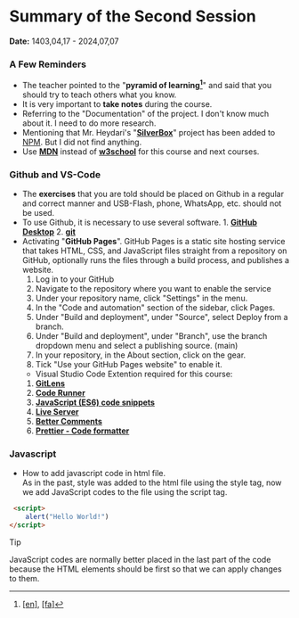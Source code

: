 # Summary of the Second Session
**Date:** 1403,04,17 - 2024,07,07

### A Few Reminders
- The teacher pointed to the "**pyramid of learning[^1]**" and said that you should try to teach others what you know.
- It is very important to **take notes** during the course.
- Referring to the "Documentation" of the project. I don't know much about it. I need to do more research.
- Mentioning that Mr. Heydari's "**[SilverBox](https://github.com/Silverethical/silverBox)**" project has been added to [NPM](https://www.npmjs.com/). But I did not find anything.
- Use **[MDN](https://developer.mozilla.org/en-US/)** instead of **[w3school](https://www.w3schools.com/)** for this course and next courses.

### Github and VS-Code
- The **exercises** that you are told should be placed on Github in a regular and correct manner and  USB-Flash, phone, WhatsApp, etc. should not be used.
- To use Github, it is necessary to use several software. 1. **[GitHub Desktop](https://www.gitkraken.com/download?_gl=1*mfwdlk*_up*MQ..&gclid=Cj0KCQjwv7O0BhDwARIsAC0sjWP_b_ZWM-w-R6wvdos2PJtMGWpEurfWY2b23nAtYxBkiPjvW2R4P3oaAgiiEALw_wcB)** 2. **[git](https://git-scm.com/downloads)**
- Activating "**GitHub Pages**". GitHub Pages is a static site hosting service that takes HTML, CSS, and JavaScript files straight from a repository on GitHub, optionally runs the files through a build process, and publishes a website.
    1. Log in to your GitHub
    2. Navigate to the repository where you want to enable the service
    3. Under your repository name, click "Settings" in the menu.
    4. In the "Code and automation" section of
    the sidebar, click Pages.
    5. Under "Build and deployment", under "Source", select Deploy from a branch.
    6. Under "Build and deployment", under "Branch", use the branch dropdown menu and select a publishing source. (main)
    7. In your repository, in the About section, click on the gear.
    8. Tick "Use your GitHub Pages website" to enable it.
    - Visual Studio Code Extention required for this course:
    1. **[GitLens](https://marketplace.visualstudio.com/items?itemName=eamodio.gitlens)**
    2. **[Code Runner](https://marketplace.visualstudio.com/items?itemName=formulahendry.code-runner)**
    3. **[JavaScript (ES6) code snippets](https://marketplace.visualstudio.com/items?itemName=xabikos.JavaScriptSnippets)**
    4. **[Live Server](https://marketplace.visualstudio.com/items?itemName=ritwickdey.LiveServer)**
    5. **[Better Comments](https://marketplace.visualstudio.com/items?itemName=aaron-bond.better-comments)**
    6. **[Prettier - Code formatter](https://marketplace.visualstudio.com/items?itemName=esbenp.prettier-vscode)**

### Javascript
- How to add javascript code in html file.<br>
As in the past, style was added to the html file using the style tag, now we add JavaScript codes to the file using the script tag.
```html
 <script> 
    alert("Hello World!")
</script>
```
> [!TIP]
> JavaScript codes are normally better placed in the last part of the code because the HTML elements should be first so that we can apply changes to them.


[^1]: [[en]](https://www.google.com/search?q=learninig+pyramid&oq=learninig+pyramid&gs_lcrp=EgZjaHJvbWUyBggAEEUYOdIBCDcxNTJqMGo3qAIAsAIA&sourceid=chrome&ie=UTF-8), [[fa]](https://www.google.com/search?q=%D9%87%D8%B1%D9%85+%DB%8C%D8%A7%D8%AF%DA%AF%DB%8C%D8%B1%DB%8C&oq=%D9%87%D8%B1%D9%85+%DB%8C%D8%A7%D8%AF%DA%AF%DB%8C%D8%B1%DB%8C&gs_lcrp=EgZjaHJvbWUyBggAEEUYOdIBCDU1OTBqMGo3qAIAsAIA&sourceid=chrome&ie=UTF-8)